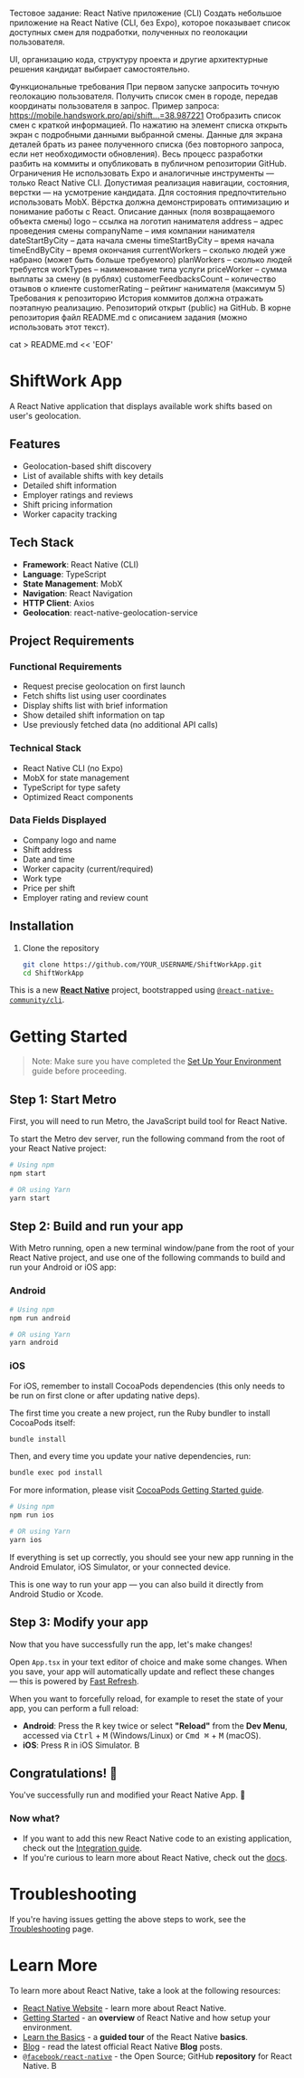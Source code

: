 Тестовое задание: React Native приложение (CLI)
Создать небольшое приложение на React Native (CLI, без Expo), которое показывает список доступных смен для подработки, полученных по геолокации пользователя.

UI, организацию кода, структуру проекта и другие архитектурные решения кандидат выбирает самостоятельно.

Функциональные требования
При первом запуске запросить точную геолокацию пользователя.
Получить список смен в городе, передав координаты пользователя в запрос.
Пример запроса:
https://mobile.handswork.pro/api/shift...=38.987221
Отобразить список смен с краткой информацией.
По нажатию на элемент списка открыть экран с подробными данными выбранной смены.
Данные для экрана деталей брать из ранее полученного списка (без повторного запроса, если нет необходимости обновления).
Весь процесс разработки разбить на коммиты и опубликовать в публичном репозитории GitHub.
Ограничения
Не использовать Expo и аналогичные инструменты — только React Native CLI.
Допустимая реализация навигации, состояния, верстки — на усмотрение кандидата.
Для состояния предпочтительно использовать MobX.
Вёрстка должна демонстрировать оптимизацию и понимание работы с React.
Описание данных (поля возвращаемого объекта смены)
logo – ссылка на логотип нанимателя
address – адрес проведения смены
companyName – имя компании нанимателя
dateStartByCity – дата начала смены
timeStartByCity – время начала
timeEndByCity – время окончания
currentWorkers – сколько людей уже набрано (может быть больше требуемого)
planWorkers – сколько людей требуется
workTypes – наименование типа услуги
priceWorker – сумма выплаты за смену (в рублях)
customerFeedbacksCount – количество отзывов о клиенте
customerRating – рейтинг нанимателя (максимум 5)
Требования к репозиторию
История коммитов должна отражать поэтапную реализацию.
Репозиторий открыт (public) на GitHub.
В корне репозитория файл README.md с описанием задания (можно использовать этот текст).

cat > README.md << 'EOF'
# ShiftWork App

A React Native application that displays available work shifts based on user's geolocation.

## Features

- Geolocation-based shift discovery
- List of available shifts with key details
- Detailed shift information
- Employer ratings and reviews
- Shift pricing information
- Worker capacity tracking

## Tech Stack

- **Framework**: React Native (CLI)
- **Language**: TypeScript
- **State Management**: MobX
- **Navigation**: React Navigation
- **HTTP Client**: Axios
- **Geolocation**: react-native-geolocation-service

## Project Requirements

### Functional Requirements
- Request precise geolocation on first launch
- Fetch shifts list using user coordinates
- Display shifts list with brief information
- Show detailed shift information on tap
- Use previously fetched data (no additional API calls)

### Technical Stack
- React Native CLI (no Expo)
- MobX for state management
- TypeScript for type safety
- Optimized React components

### Data Fields Displayed
- Company logo and name
- Shift address
- Date and time
- Worker capacity (current/required)
- Work type
- Price per shift
- Employer rating and review count

## Installation

1. Clone the repository
   ```bash
   git clone https://github.com/YOUR_USERNAME/ShiftWorkApp.git
   cd ShiftWorkApp

This is a new [**React Native**](https://reactnative.dev) project, bootstrapped using [`@react-native-community/cli`](https://github.com/react-native-community/cli).

# Getting Started

> Note: Make sure you have completed the [Set Up Your Environment](https://reactnative.dev/docs/set-up-your-environment) guide before proceeding.

## Step 1: Start Metro

First, you will need to run Metro, the JavaScript build tool for React Native.

To start the Metro dev server, run the following command from the root of your React Native project:

```sh
# Using npm
npm start

# OR using Yarn
yarn start
```

## Step 2: Build and run your app

With Metro running, open a new terminal window/pane from the root of your React Native project, and use one of the following commands to build and run your Android or iOS app:

### Android

```sh
# Using npm
npm run android

# OR using Yarn
yarn android
```

### iOS

For iOS, remember to install CocoaPods dependencies (this only needs to be run on first clone or after updating native deps).

The first time you create a new project, run the Ruby bundler to install CocoaPods itself:

```sh
bundle install
```

Then, and every time you update your native dependencies, run:

```sh
bundle exec pod install
```

For more information, please visit [CocoaPods Getting Started guide](https://guides.cocoapods.org/using/getting-started.html).

```sh
# Using npm
npm run ios

# OR using Yarn
yarn ios
```

If everything is set up correctly, you should see your new app running in the Android Emulator, iOS Simulator, or your connected device.

This is one way to run your app — you can also build it directly from Android Studio or Xcode.

## Step 3: Modify your app

Now that you have successfully run the app, let's make changes!

Open `App.tsx` in your text editor of choice and make some changes. When you save, your app will automatically update and reflect these changes — this is powered by [Fast Refresh](https://reactnative.dev/docs/fast-refresh).

When you want to forcefully reload, for example to reset the state of your app, you can perform a full reload:

- **Android**: Press the <kbd>R</kbd> key twice or select **"Reload"** from the **Dev Menu**, accessed via <kbd>Ctrl</kbd> + <kbd>M</kbd> (Windows/Linux) or <kbd>Cmd ⌘</kbd> + <kbd>M</kbd> (macOS).
- **iOS**: Press <kbd>R</kbd> in iOS Simulator.
B
## Congratulations! :tada:

You've successfully run and modified your React Native App. :partying_face:

### Now what?

- If you want to add this new React Native code to an existing application, check out the [Integration guide](https://reactnative.dev/docs/integration-with-existing-apps).
- If you're curious to learn more about React Native, check out the [docs](https://reactnative.dev/docs/getting-started).

# Troubleshooting

If you're having issues getting the above steps to work, see the [Troubleshooting](https://reactnative.dev/docs/troubleshooting) page.

# Learn More

To learn more about React Native, take a look at the following resources:

- [React Native Website](https://reactnative.dev) - learn more about React Native.
- [Getting Started](https://reactnative.dev/docs/environment-setup) - an **overview** of React Native and how setup your environment.
- [Learn the Basics](https://reactnative.dev/docs/getting-started) - a **guided tour** of the React Native **basics**.
- [Blog](https://reactnative.dev/blog) - read the latest official React Native **Blog** posts.
- [`@facebook/react-native`](https://github.com/facebook/react-native) - the Open Source; GitHub **repository** for React Native.
B
